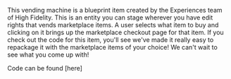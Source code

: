This vending machine is a blueprint item created by the Experiences team of High Fidelity.  This is an entity you can stage wherever you have edit rights that vends marketplace items.  A user selects what item to buy and clicking on it brings up the marketplace checkout page for that item.  If you check out the code for this item, you'll see we've made it really easy to repackage it with the marketplace items of your choice!  We can't wait to see what you come up with!

Code can be found [here]
